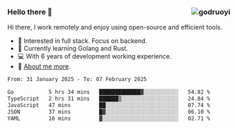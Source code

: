 ### Hello there 👋 <img align="right" src="https://github-readme-stats.vercel.app/api?username=godruoyi&show_icons=true" alt="godruoyi" />

Hi there, I work remotely and enjoy using open-source and efficient tools.

- 🔭 Interested in full stack. Focus on backend.
- 🌱 Currently learning Golang and Rust.
- 💻 With 6 years of development working experience.
- 👒 [About me more](https://godruoyi.com/posts/about-godruoyi).



<!--START_SECTION:waka-->

```txt
From: 31 January 2025 - To: 07 February 2025

Go           5 hrs 34 mins   █████████████▓░░░░░░░░░░░   54.82 %
TypeScript   2 hrs 31 mins   ██████▒░░░░░░░░░░░░░░░░░░   24.84 %
JavaScript   47 mins         ██░░░░░░░░░░░░░░░░░░░░░░░   07.74 %
JSON         37 mins         █▓░░░░░░░░░░░░░░░░░░░░░░░   06.10 %
YAML         16 mins         ▓░░░░░░░░░░░░░░░░░░░░░░░░   02.71 %
```

<!--END_SECTION:waka-->
